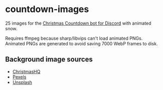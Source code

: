 # countdown-images

25 images for the [Christmas Countdown bot for Discord](https://github.com/christmas-countdown/bot) with animated snow.

Requires ffmpeg because sharp/libvips can't load animated PNGs.
Animated PNGs are generated to avoid saving 7000 WebP frames to disk.

## Background image sources

- [ChristmasHQ](https://christmashq.com/designs/backgrounds/)
- [Pexels](https://www.pexels.com/)
- [Unsplash](https://unsplash.com/)
